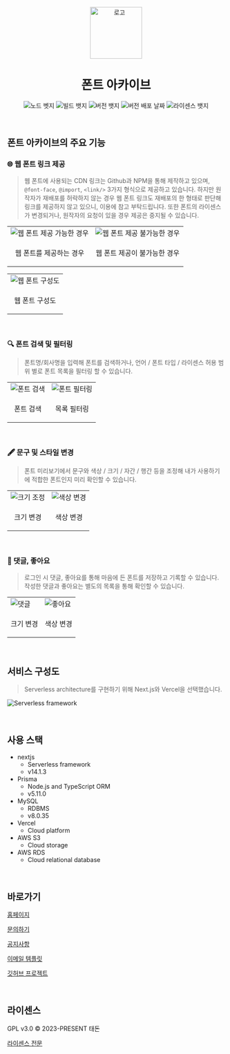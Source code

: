 <p align="center">
  <img src="https://fonts-archive.s3.ap-northeast-2.amazonaws.com/logo_squared.png"  alt="로고" align="center" height="120">
  <h1 align="center">폰트 아카이브</h1>
  <p align="center">
    <img src="https://img.shields.io/badge/node-v18.+-%231B73E7" alt="노드 벳지"/> 
    <img src="https://img.shields.io/badge/build-nextjs%20v14.+-%231B73E7" alt="빌드 뱃지"/>
    <img src="https://img.shields.io/github/v/release/taedonn/fonts-archive?color=1B73E7" alt="버전 뱃지"/>
    <img src="https://img.shields.io/github/release-date/taedonn/fonts-archive?color=1B73E7" alt="버전 배포 날짜"/>
    <img src="https://img.shields.io/badge/license-GPL%20v3.0-%231B73E7" alt="라이센스 뱃지"/>
  </p>
</p>

&nbsp;

## 폰트 아카이브의 주요 기능

### 🌐 웹 폰트 링크 제공

> 웹 폰트에 사용되는 CDN 링크는 Github과 NPM을 통해 제작하고 있으며, `@font-face`, `@import`, `<link/>` 3가지 형식으로 제공하고 있습니다. 하지만 원작자가 재배포를 허락하지 않는 경우 웹 폰트 링크도 재배포의 한 형태로 판단해 링크를 제공하지 않고 있으니, 이용에 참고 부탁드립니다. 또한 폰트의 라이센스가 변경되거나, 원작자의 요청이 있을 경우 제공은 중지될 수 있습니다.

<table align=center>
  <tr>
    <td>
      <img src="https://fonts-archive.s3.ap-northeast-2.amazonaws.com/readme_webfont.png" alt="웹 폰트 제공 가능한 경우"/>
    </td>
    <td>
      <img src="https://fonts-archive.s3.ap-northeast-2.amazonaws.com/readme_webfont_hide.png" alt="웹 폰트 제공 불가능한 경우"/>
    </td>
  </tr>
  <tr>
    <td>
      <p align=center>웹 폰트를 제공하는 경우</p>
    </td>
    <td>
      <p align=center>웹 폰트 제공이 불가능한 경우</p>
    </td>
  </tr>
</table>

<table align=center>
  <tr>
    <td>
      <img src="https://fonts-archive.s3.ap-northeast-2.amazonaws.com/readme_webfont_structure.svg" alt="웹 폰트 구성도"/>
    </td>
  </tr>
  <tr>
    <td>
      <p align=center>웹 폰트 구성도</p>
    </td>
  </tr>
</table>

&nbsp;

### 🔍 폰트 검색 및 필터링

> 폰트명/회사명을 입력해 폰트를 검색하거나, 언어 / 폰트 타입 / 라이센스 허용 범위 별로 폰트 목록을 필터링 할 수 있습니다.

<table align=center>
  <tr>
    <td>
      <img src="https://fonts-archive.s3.ap-northeast-2.amazonaws.com/readme_font_search.gif" alt="폰트 검색"/>
    </td>
    <td>
      <img src="https://fonts-archive.s3.ap-northeast-2.amazonaws.com/readme_font_filtering.gif" alt="폰트 필터링"/>
    </td>
  </tr>
  <tr>
    <td>
      <p align=center>폰트 검색</p>
    </td>
    <td>
      <p align=center>목록 필터링</p>
    </td>
  </tr>
</table>

&nbsp;

### 🖋️ 문구 및 스타일 변경

> 폰트 미리보기에서 문구와 색상 / 크기 / 자간 / 행간 등을 조정해 내가 사용하기에 적합한 폰트인지 미리 확인할 수 있습니다.

<table align=center>
  <tr>
    <td>
      <img src="https://fonts-archive.s3.ap-northeast-2.amazonaws.com/readme_change_size.gif" alt="크기 조정"/>
    </td>
    <td>
      <img src="https://fonts-archive.s3.ap-northeast-2.amazonaws.com/readme_change_color.gif" alt="색상 변경"/>
    </td>
  </tr>
  <tr>
    <td>
      <p align=center>크기 변경</p>
    </td>
    <td>
      <p align=center>색상 변경</p>
    </td>
  </tr>
</table>

&nbsp;

### 💙 댓글, 좋아요

> 로그인 시 댓글, 좋아요를 통해 마음에 든 폰트를 저장하고 기록할 수 있습니다. 작성한 댓글과 좋아요는 별도의 목록을 통해 확인할 수 있습니다.

<table align=center>
  <tr>
    <td>
      <img src="https://fonts-archive.s3.ap-northeast-2.amazonaws.com/readme_type_comment.gif" alt="댓글"/>
    </td>
    <td>
      <img src="https://fonts-archive.s3.ap-northeast-2.amazonaws.com/readme_type_like.gif" alt="좋아요"/>
    </td>
  </tr>
  <tr>
    <td>
      <p align=center>크기 변경</p>
    </td>
    <td>
      <p align=center>색상 변경</p>
    </td>
  </tr>
</table>

&nbsp;

## 서비스 구성도

> Serverless architecture를 구현하기 위해 Next.js와 Vercel을 선택했습니다.

![Serverless framework](https://fonts-archive.s3.ap-northeast-2.amazonaws.com/readme-serverless-architecture.svg)

&nbsp;

## 사용 스택

- nextjs
  - Serverless framework
  - v14.1.3
- Prisma
  - Node.js and TypeScript ORM
  - v5.11.0
- MySQL
  - RDBMS
  - v8.0.35
- Vercel
  - Cloud platform
- AWS S3
  - Cloud storage
- AWS RDS
  - Cloud relational database

&nbsp;

## 바로가기

[홈페이지](https://fonts.taedonn.com)

[문의하기](https://fonts.taedonn.com/issue)

[공지사항](https://fonts.taedonn.com/notices)

[이메일 템플릿](https://github.com/taedonn/fonts-archive-email-template)

[깃허브 프로젝트](https://github.com/fonts-archive)

&nbsp;

## 라이센스

GPL v3.0 © 2023-PRESENT 태돈

[라이센스 전문](https://www.gnu.org/licenses/gpl-3.0.html)
